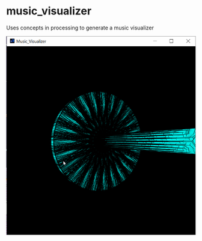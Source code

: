 # music_visualizer
Uses concepts in processing to generate a music visualizer 

<img src = 'display.gif' title = 'video displaying how program works' width ='' alt='Walkthrough Video'/>
